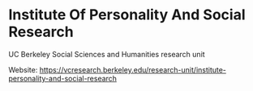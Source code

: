 # Institute Of Personality And Social Research
UC Berkeley Social Sciences and Humanities research unit

Website: https://vcresearch.berkeley.edu/research-unit/institute-personality-and-social-research

